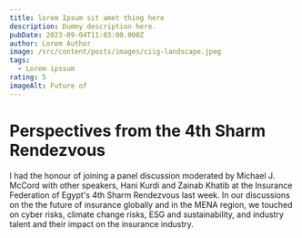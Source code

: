 ```yaml
---
title: lorem Ipsum sit amet thing here
description: Dummy description here.
pubDate: 2023-09-04T11:03:00.000Z
author: Lorem Author
image: /src/content/posts/images/ciig-landscape.jpeg
tags:
  - Lorem ipssum
rating: 5
imageAlt: Future of
---
```

# Perspectives from the 4th Sharm Rendezvous

I had the honour of joining a panel discussion moderated by Michael J. McCord with other speakers, Hani Kurdi and Zainab Khatib at the Insurance Federation of Egypt's 4th Sharm Rendezvous last week. In our discussions on the the future of insurance globally and in the MENA region, we touched on cyber risks, climate change risks, ESG and sustainability, and industry talent and their impact on the insurance industry.
